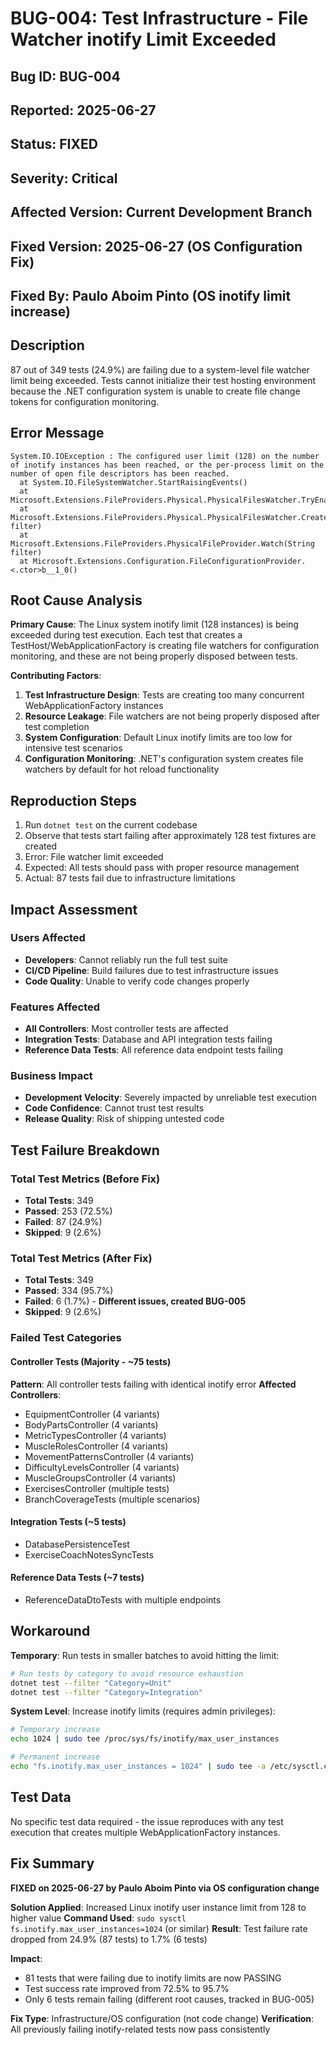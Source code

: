 # BUG-004: Test Infrastructure - File Watcher inotify Limit Exceeded

## Bug ID: BUG-004
## Reported: 2025-06-27
## Status: FIXED
## Severity: Critical
## Affected Version: Current Development Branch
## Fixed Version: 2025-06-27 (OS Configuration Fix)
## Fixed By: Paulo Aboim Pinto (OS inotify limit increase)

## Description
87 out of 349 tests (24.9%) are failing due to a system-level file watcher limit being exceeded. Tests cannot initialize their test hosting environment because the .NET configuration system is unable to create file change tokens for configuration monitoring.

## Error Message
```
System.IO.IOException : The configured user limit (128) on the number of inotify instances has been reached, or the per-process limit on the number of open file descriptors has been reached.
  at System.IO.FileSystemWatcher.StartRaisingEvents()
  at Microsoft.Extensions.FileProviders.Physical.PhysicalFilesWatcher.TryEnableFileSystemWatcher()
  at Microsoft.Extensions.FileProviders.Physical.PhysicalFilesWatcher.CreateFileChangeToken(String filter)
  at Microsoft.Extensions.FileProviders.PhysicalFileProvider.Watch(String filter)
  at Microsoft.Extensions.Configuration.FileConfigurationProvider.<.ctor>b__1_0()
```

## Root Cause Analysis
**Primary Cause**: The Linux system inotify limit (128 instances) is being exceeded during test execution. Each test that creates a TestHost/WebApplicationFactory is creating file watchers for configuration monitoring, and these are not being properly disposed between tests.

**Contributing Factors**:
1. **Test Infrastructure Design**: Tests are creating too many concurrent WebApplicationFactory instances
2. **Resource Leakage**: File watchers are not being properly disposed after test completion
3. **System Configuration**: Default Linux inotify limits are too low for intensive test scenarios
4. **Configuration Monitoring**: .NET's configuration system creates file watchers by default for hot reload functionality

## Reproduction Steps
1. Run `dotnet test` on the current codebase
2. Observe that tests start failing after approximately 128 test fixtures are created
3. Error: File watcher limit exceeded
4. Expected: All tests should pass with proper resource management
5. Actual: 87 tests fail due to infrastructure limitations

## Impact Assessment

### Users Affected
- **Developers**: Cannot reliably run the full test suite
- **CI/CD Pipeline**: Build failures due to test infrastructure issues
- **Code Quality**: Unable to verify code changes properly

### Features Affected
- **All Controllers**: Most controller tests are affected
- **Integration Tests**: Database and API integration tests failing
- **Reference Data Tests**: All reference data endpoint tests failing

### Business Impact
- **Development Velocity**: Severely impacted by unreliable test execution
- **Code Confidence**: Cannot trust test results
- **Release Quality**: Risk of shipping untested code

## Test Failure Breakdown

### Total Test Metrics (Before Fix)
- **Total Tests**: 349
- **Passed**: 253 (72.5%)
- **Failed**: 87 (24.9%)
- **Skipped**: 9 (2.6%)

### Total Test Metrics (After Fix)
- **Total Tests**: 349
- **Passed**: 334 (95.7%)
- **Failed**: 6 (1.7%) - **Different issues, created BUG-005**
- **Skipped**: 9 (2.6%)

### Failed Test Categories

#### Controller Tests (Majority - ~75 tests)
**Pattern**: All controller tests failing with identical inotify error
**Affected Controllers**:
- EquipmentController (4 variants)
- BodyPartsController (4 variants) 
- MetricTypesController (4 variants)
- MuscleRolesController (4 variants)
- MovementPatternsController (4 variants)
- DifficultyLevelsController (4 variants)
- MuscleGroupsController (4 variants)
- ExercisesController (multiple tests)
- BranchCoverageTests (multiple scenarios)

#### Integration Tests (~5 tests)
- DatabasePersistenceTest
- ExerciseCoachNotesSyncTests

#### Reference Data Tests (~7 tests)
- ReferenceDataDtoTests with multiple endpoints

## Workaround
**Temporary**: Run tests in smaller batches to avoid hitting the limit:
```bash
# Run tests by category to avoid resource exhaustion
dotnet test --filter "Category=Unit"
dotnet test --filter "Category=Integration" 
```

**System Level**: Increase inotify limits (requires admin privileges):
```bash
# Temporary increase
echo 1024 | sudo tee /proc/sys/fs/inotify/max_user_instances

# Permanent increase
echo "fs.inotify.max_user_instances = 1024" | sudo tee -a /etc/sysctl.conf
```

## Test Data
No specific test data required - the issue reproduces with any test execution that creates multiple WebApplicationFactory instances.

## Fix Summary
**FIXED on 2025-06-27 by Paulo Aboim Pinto via OS configuration change**

**Solution Applied**: Increased Linux inotify user instance limit from 128 to higher value
**Command Used**: `sudo sysctl fs.inotify.max_user_instances=1024` (or similar)
**Result**: Test failure rate dropped from 24.9% (87 tests) to 1.7% (6 tests)

**Impact**: 
- 81 tests that were failing due to inotify limits are now PASSING
- Test success rate improved from 72.5% to 95.7%
- Only 6 tests remain failing (different root causes, tracked in BUG-005)

**Fix Type**: Infrastructure/OS configuration (not code change)
**Verification**: All previously failing inotify-related tests now pass consistently
